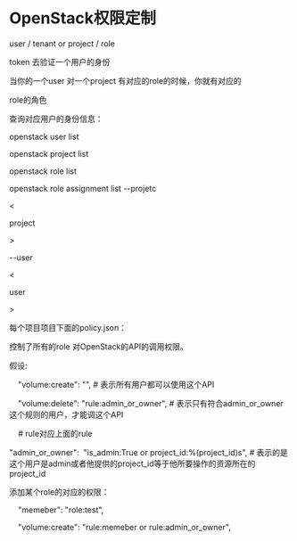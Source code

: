 # OpenStack权限定制



user / tenant or project / role

token 去验证一个用户的身份

  


当你的一个user 对一个project 有对应的role的时候，你就有对应的

role的角色

  


查询对应用户的身份信息：

openstack user list

openstack project list

openstack role list

openstack role assignment list --projetc 

&lt;

project

&gt;

 --user 

&lt;

user

&gt;

  


每个项目项目下面的policy.json：

控制了所有的role 对OpenStack的API的调用权限。

假设:

    "volume:create": "", \# 表示所有用户都可以使用这个API

    "volume:delete": "rule:admin\_or\_owner", \# 表示只有符合admin\_or\_owner 这个规则的用户，才能调这个API

  


    \# rule对应上面的rule

  


"admin\_or\_owner":  "is\_admin:True or project\_id:%\(project\_id\)s", \# 表示的是这个用户是admin或者他提供的project\_id等于他所要操作的资源所在的project\_id

  


添加某个role的对应的权限：

    "memeber": "role:test",

    "volume:create": "rule:memeber or rule:admin\_or\_owner",

